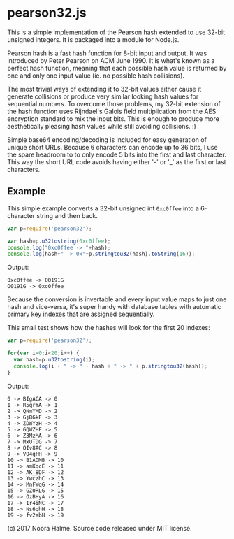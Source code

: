 # pearson32.js

This is a simple implementation of the Pearson hash extended to use 32-bit unsigned integers. It is packaged into a module for Node.js.

Pearson hash is a fast hash function for 8-bit input and output. It was introduced by Peter Pearson on ACM June 1990. It is what's known as a perfect hash function, meaning that each possible hash value is returned by one and only one input value (ie. no possible hash collisions).

The most trivial ways of extending it to 32-bit values either cause it generate collisions or produce very similar looking hash values for sequential numbers. To overcome those problems, my 32-bit extension of the hash function uses Rijndael's Galois field multiplication from the AES encryption standard to mix the input bits. This is enough to produce more aesthetically pleasing hash values while still avoiding collisions. :)

Simple base64 encoding/decoding is included for easy generation of unique short URLs. Because 6 characters can encode up to 36 bits, I use the spare headroom to to only encode 5 bits into the first and last character. This way the short URL code avoids having either '-' or '_' as the first or last characters.

## Example

This simple example converts a 32-bit unsigned int `0xc0ffee` into a 6-character string and then back.

```javascript
var p=require('pearson32');

var hash=p.u32tostring(0xc0ffee);
console.log("0xc0ffee -> "+hash);
console.log(hash+" -> 0x"+p.stringtou32(hash).toString(16));
```

Output:
```
0xc0ffee -> O0191G
O0191G -> 0xc0ffee
```

Because the conversion is invertable and every input value maps to just one hash and vice-versa, it's super handy with database tables with automatic primary key indexes that are assigned sequentially.

This small test shows how the hashes will look for the first 20 indexes:

```javascript
var p=require('pearson32');

for(var i=0;i<20;i++) {
  var hash=p.u32tostring(i);
  console.log(i + " -> " + hash + " -> " + p.stringtou32(hash));
}
```

Output:
```
0 -> BIgACA -> 0
1 -> R5qrYA -> 1
2 -> QNmYMD -> 2
3 -> GjBGkF -> 3
4 -> ZDWYzH -> 4
5 -> GQWZHF -> 5
6 -> Z3MzMA -> 6
7 -> MxUTDG -> 7
8 -> OIv8AC -> 8
9 -> VO4gFH -> 9
10 -> B1ADMB -> 10
11 -> amKqcE -> 11
12 -> AK_8DF -> 12
13 -> YwczhC -> 13
14 -> MnFWqG -> 14
15 -> GZ0RLG -> 15
16 -> OzBHyA -> 16
17 -> Ir4iNC -> 17
18 -> Ns6qhH -> 18
19 -> fv2abH -> 19
```
 
(c) 2017 Noora Halme. Source code released under MIT license.

